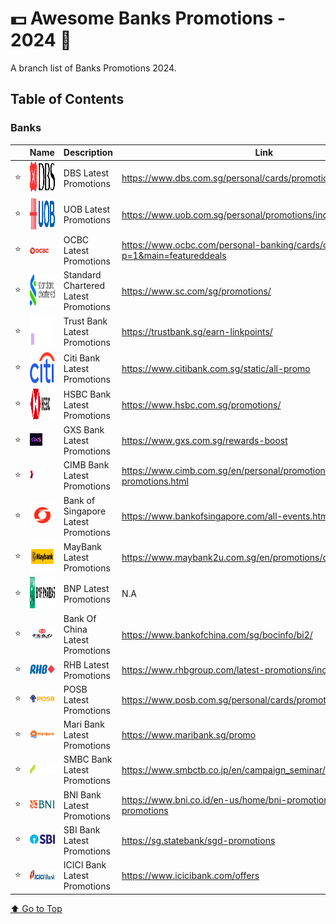 # 💵 Awesome Banks Promotions - 2024 🤑

A branch list of Banks Promotions 2024.

## Table of Contents

### Banks

|  | Name | Description | Link |
| -- | ---| ------ | ------ |
| ⭐ | <img src="public/DBS.svg" alt="DBS Logo" width="50" height="50"> | DBS Latest Promotions |   https://www.dbs.com.sg/personal/cards/promotions/default.page
| ⭐ | <img src="public/UOB.svg" alt="UOB Logo" width="50" height="50"> | UOB Latest Promotions |   https://www.uob.com.sg/personal/promotions/index.page
| ⭐ | <img src="public/OCBC.png" alt="OCBC Logo" width="30" height="10"> | OCBC Latest Promotions |  https://www.ocbc.com/personal-banking/cards/card-promotions?p=1&main=featureddeals
| ⭐ | <img src="public/STANDARD-CHARTERED.svg" alt="STANDARD-CHARTERED Logo" width="50" height="50"> | Standard Chartered Latest Promotions |  https://www.sc.com/sg/promotions/
| ⭐ | <img src="public/TRUST-BANK.svg" alt="TRUST-BANK Logo" width="50" height="50"> | Trust Bank Latest Promotions |  https://trustbank.sg/earn-linkpoints/
| ⭐ | <img src="public/CITI.svg" alt="CITI Logo" width="50" height="50"> | Citi Bank Latest Promotions |  https://www.citibank.com.sg/static/all-promo
| ⭐ | <img src="public/HSBC.svg" alt="HSBC Logo" width="50" height="50"> | HSBC Bank Latest Promotions |  https://www.hsbc.com.sg/promotions/
| ⭐ | <img src="public/GSX.png" alt="GSX Logo" width="20" height="20"> | GXS Bank Latest Promotions |  https://www.gxs.com.sg/rewards-boost
| ⭐ | <img src="public/CIMB.svg" alt="CIMB Logo" width="20" height="20"> | CIMB Bank Latest Promotions |  https://www.cimb.com.sg/en/personal/promotions/latest-promotions.html
| ⭐ | <img src="public/BANK-OF-SG.png" alt="Bank of Singapore Logo" width="40" height="40"> | Bank of Singapore Latest Promotions |  https://www.bankofsingapore.com/all-events.html
| ⭐ | <img src="public/MAYBANK.png" alt="MayBank Logo" width="50" height="50"> | MayBank Latest Promotions |  https://www.maybank2u.com.sg/en/promotions/deposits/index.page
| ⭐ | <img src="public/BNP.svg" alt="BNP Logo" width="50" height="50"> | BNP Latest Promotions |  N.A
| ⭐ | <img src="public/BANK-OF-CHINA.jpeg" alt="BANK_OF_CHINA Logo" width="60" height="15"> | Bank Of China Latest Promotions |  https://www.bankofchina.com/sg/bocinfo/bi2/
| ⭐ | <img src="public/RHB.webp" alt="RHB Logo" width="60" height="15"> | RHB Latest Promotions |  https://www.rhbgroup.com/latest-promotions/index.html
| ⭐ | <img src="public/POSB.webp" alt="POSB Logo" width="60" height="15"> | POSB Latest Promotions |  https://www.posb.com.sg/personal/cards/promotions/default.page
| ⭐ | <img src="public/MARI-BANK.svg" alt="MARI Logo" width="60" height="15"> | Mari Bank Latest Promotions |  https://www.maribank.sg/promo
| ⭐ | <img src="public/SMBC.png" alt="SMBC Logo" width="60" height="15"> | SMBC Bank Latest Promotions | https://www.smbctb.co.jp/en/campaign_seminar/
| ⭐ | <img src="public/BNI.svg" alt="BNI Logo" width="60" height="15"> | BNI Bank Latest Promotions | https://www.bni.co.id/en-us/home/bni-promotion-events/banking-promotions
| ⭐ | <img src="public/SBI.png" alt="SBI Logo" width="60" height="15"> | SBI Bank Latest Promotions | https://sg.statebank/sgd-promotions
| ⭐ | <img src="public/ICICI.png" alt="ICICI Logo" width="60" height="15"> | ICICI Bank Latest Promotions | https://www.icicibank.com/offers

[⬆️ Go to Top](#table-of-contents)
